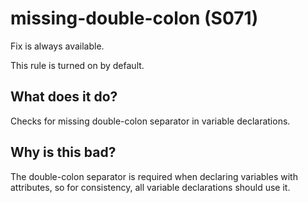 # missing-double-colon (S071)
Fix is always available.

This rule is turned on by default.

## What does it do?
Checks for missing double-colon separator in variable declarations.

## Why is this bad?
The double-colon separator is required when declaring variables with
attributes, so for consistency, all variable declarations should use it.